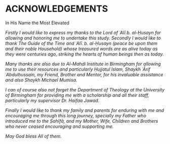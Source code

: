 ACKNOWLEDGEMENTS
================

In His Name the Most Elevated

*Firstly I would like to express my thanks to the Lord of ʿAlī b.
al-Ḥusayn for allowing and honoring me to undertake this study. Secondly
I would like to thank The Guide of the Time and ʿAlī. b. al-Ḥusayn
(peace be upon them and their noble Household) whose treasured words are
as alive today as they were centuries ago, striking the hearts of human
beings then as today.*

*Many thanks are also due to Al-Mahdi Institute in Birmingham for
allowing me to use their resources and particularly Ḥujjatul Islam,
Shaykh ʿĀrif ʿAbdulḥussain, my Friend, Brother and Mentor, for his
invaluable assistance and also Shaykh Michael Mumisa.*

*I can of course also not forget the Department of Theology at the
University of Birmingham for providing me with a scholarship and all
their staff, particularly my supervisor Dr. Haifaa Jawad.*

*Finally I would like to thank my family and parents for enduring with
me and encouraging me through this long journey, specially my Father who
introduced me to the Ṣahīfā, and my Mother, Wife, Children and Brothers
who never ceased encouraging and supporting me.*

*May God bless All of them.*



